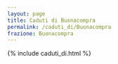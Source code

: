 ```yaml
---
layout: page
title: Caduti di Buonacompra
permalink: /caduti_di/Buonacompra
frazione: Buonacompra
---
```

{% include caduti_di.html %}

